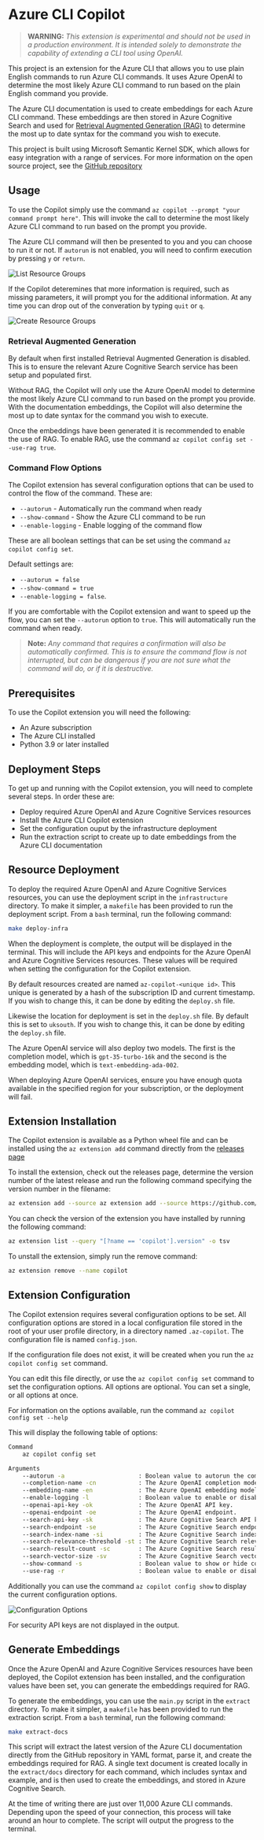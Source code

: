 # Azure CLI Copilot

> **WARNING:** *This extension is experimental and should not be used in a production environment. It is intended solely to demonstrate the capability of extending a CLI tool using OpenAI.*

This project is an extension for the Azure CLI that allows you to use plain English commands to run Azure CLI commands. It uses Azure OpenAI to determine the most likely Azure CLI command to run based on the plain English command you provide.

The Azure CLI documentation is used to create embeddings for each Azure CLI command. These embeddings are then stored in Azure Cognitive Search and used for [Retrieval Augmented Generation (RAG)](https://learn.microsoft.com/en-us/azure/search/retrieval-augmented-generation-overview) to determine the most up to date syntax for the command you wish to execute.

This project is built using Microsoft Semantic Kernel SDK, which allows for easy integration with a range of services. For more information on the open source project, see the [GitHub repository](https://github.com/microsoft/semantic-kernel)

## Usage

To use the Copilot simply use the command `az copilot --prompt "your command prompt here"`. This will invoke the call to determine the most likely Azure CLI command to run based on the prompt you provide.

The Azure CLI command will then be presented to you and you can choose to run it or not. If `autorun` is not enabled, you will need to confirm execution by pressing `y` or `return`.

![List Resource Groups](https://raw.githubusercontent.com/irarainey/az-copilot/main/images/list_resource_groups.png)

If the Copilot deteremines that more information is required, such as missing parameters, it will prompt you for the additional information. At any time you can drop out of the converation by typing `quit` or `q`.

![Create Resource Groups](https://raw.githubusercontent.com/irarainey/az-copilot/main/images/create_without_params.png)

### Retrieval Augmented Generation

By default when first installed Retrieval Augmented Generation is disabled. This is to ensure the relevant Azure Cognitive Search service has been setup and populated first.

Without RAG, the Copilot will only use the Azure OpenAI model to determine the most likely Azure CLI command to run based on the prompt you provide. With the documentation embeddings, the Copilot will also determine the most up to date syntax for the command you wish to execute.

Once the embeddings have been generated it is recommended to enable the use of RAG. To enable RAG, use the command `az copilot config set --use-rag true`.

### Command Flow Options

The Copilot extension has several configuration options that can be used to control the flow of the command. These are:

- `--autorun` - Automatically run the command when ready
- `--show-command` - Show the Azure CLI command to be run
- `--enable-logging` - Enable logging of the command flow

These are all boolean settings that can be set using the command `az copilot config set`.

Default settings are:
- `--autorun = false`
- `--show-command = true`
- `--enable-logging = false`.

If you are comfortable with the Copilot extension and want to speed up the flow, you can set the `--autorun` option to `true`. This will automatically run the command when ready.

> **Note:** *Any command that requires a confirmation will also be automatically confirmed. This is to ensure the command flow is not interrupted, but can be dangerous if you are not sure what the command will do, or if it is destructive.*

## Prerequisites

To use the Copilot extension you will need the following:
- An Azure subscription
- The Azure CLI installed
- Python 3.9 or later installed

## Deployment Steps

To get up and running with the Copilot extension, you will need to complete several steps. In order these are:

- Deploy required Azure OpenAI and Azure Cognitive Services resources
- Install the Azure CLI Copilot extension
- Set the configuration ouput by the infrastructure deployment
- Run the extraction script to create up to date embeddings from the Azure CLI documentation

## Resource Deployment

To deploy the required Azure OpenAI and Azure Cognitive Services resources, you can use the deployment script in the `infrastructure` directory. To make it simpler, a `makefile` has been provided to run the deployment script. From a `bash` terminal, run the following command:

```bash
make deploy-infra
```

When the deployment is complete, the output will be displayed in the terminal. This will include the API keys and endpoints for the Azure OpenAI and Azure Cognitive Services resources. These values will be required when setting the configuration for the Copilot extension.

By default resources created are named `az-copilot-<unique id>`. This unique is generated by a hash of the subscription ID and current timestamp. If you wish to change this, it can be done by editing the `deploy.sh` file.

Likewise the location for deployment is set in the `deploy.sh` file. By default this is set to `uksouth`. If you wish to change this, it can be done by editing the `deploy.sh` file.

The Azure OpenAI service will also deploy two models. The first is the completion model, which is `gpt-35-turbo-16k` and the second is the embedding model, which is `text-embedding-ada-002`.

When deploying Azure OpenAI services, ensure you have enough quota available in the specified region for your subscription, or the deployment will fail.

## Extension Installation

The Copilot extension is available as a Python wheel file and can be installed using the `az extension add` command directly from the [releases page](https://github.com/irarainey/az-copilot/releases)

To install the extension, check out the releases page, determine the version number of the latest release and run the following command specifying the version number in the filename:

```bash
az extension add --source az extension add --source https://github.com/irarainey/az-copilot/releases/download/latest/copilot-0.1.15-py3-none-any.whl --yes
```

You can check the version of the extension you have installed by running the following command:

```bash
az extension list --query "[?name == 'copilot'].version" -o tsv
```

To unstall the extension, simply run the remove command:

```bash
az extension remove --name copilot
```

## Extension Configuration

The Copilot extension requires several configuration options to be set. All configuration options are stored in a local configuration file stored in the root of your user profile directory, in a directory named `.az-copilot`. The configuration file is named `config.json`.

If the configuration file does not exist, it will be created when you run the `az copilot config set` command.

You can edit this file directly, or use the `az copilot config set` command to set the configuration options. All options are optional. You can set a single, or all options at once.

For information on the options available, run the command `az copilot config set --help`

This will display the following table of options:

```bash
Command
    az copilot config set

Arguments
    --autorun -a                     : Boolean value to autorun the command when ready.
    --completion-name -cn            : The Azure OpenAI completion model deployment name.
    --embedding-name -en             : The Azure OpenAI embedding model deployment name.
    --enable-logging -l              : Boolean value to enable or disable logging.
    --openai-api-key -ok             : The Azure OpenAI API key.
    --openai-endpoint -oe            : The Azure OpenAI endpoint.
    --search-api-key -sk             : The Azure Cognitive Search API key.
    --search-endpoint -se            : The Azure Cognitive Search endpoint.
    --search-index-name -si          : The Azure Cognitive Search index name.
    --search-relevance-threshold -st : The Azure Cognitive Search relevance threshold.
    --search-result-count -sc        : The Azure Cognitive Search result count.
    --search-vector-size -sv         : The Azure Cognitive Search vector size.
    --show-command -s                : Boolean value to show or hide commands.
    --use-rag -r                     : Boolean value to enable or disable RAG.
```

Additionally you can use the command `az copilot config show` to display the current configuration options.

![Configuration Options](https://raw.githubusercontent.com/irarainey/az-copilot/main/images/show_configuration.png)

For security API keys are not displayed in the output.

## Generate Embeddings

Once the Azure OpenAI and Azure Cognitive Services resources have been deployed, the Copilot extension has been installed, and the configuration values have been set, you can generate the embeddings required for RAG.

To generate the embeddings, you can use the `main.py` script in the `extract` directory. To make it simpler, a `makefile` has been provided to run the extraction script. From a `bash` terminal, run the following command:

```bash
make extract-docs
```

This script will extract the latest version of the Azure CLI documentation directly from the GitHub repository in YAML format, parse it, and create the embeddings required for RAG. A single text document is created locally in the `extract/docs` directory for each command, which includes syntax and example, and is then used to create the embeddings, and stored in Azure Cognitive Search.

At the time of writing there are just over 11,000 Azure CLI commands. Depending upon the speed of your connection, this process will take around an hour to complete. The script will output the progress to the terminal.